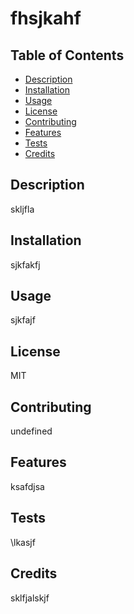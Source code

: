 
  # fhsjkahf

  ## Table of Contents
  - [Description](#Description)
  - [Installation](#Installation)
  - [Usage](#Usage)
  - [License](#License)
  - [Contributing](#Contributing)
  - [Features](#Features)
  - [Tests](#Tests)
  - [Credits](#Credits)

  ## Description
  skljfla

  ## Installation
  sjkfakfj

  ## Usage
  sjkfajf

  ## License
  MIT

  ## Contributing
  undefined

  ## Features
  ksafdjsa

  ## Tests 
  \lkasjf

  ## Credits
  sklfjalskjf
